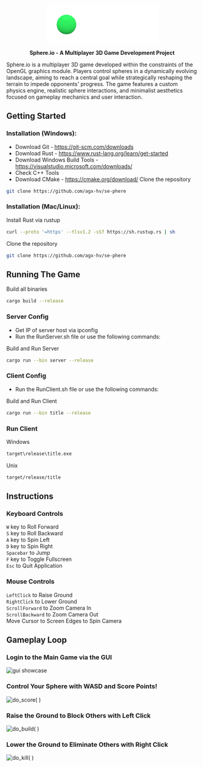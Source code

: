 <p align="center">
  <img height="100" src="https://github.com/agx-hv/se-phere/blob/main/assets/readme/sphere_tsp.png" alt="sphere.io">
</p>

<p align="center">
    <b>Sphere.io - A Multiplayer 3D Game Development Project</b>
</p>

Sphere.io is a multiplayer 3D game developed within the constraints of the OpenGL graphics module. Players control spheres in a dynamically evolving landscape, aiming to reach a central goal while strategically reshaping the terrain to impede opponents' progress. The game features a custom physics engine, realistic sphere interactions, and minimalist aesthetics focused on gameplay mechanics and user interaction.      


## Getting Started

### Installation (Windows):
- Download Git - <https://git-scm.com/downloads>
- Download Rust - <https://www.rust-lang.org/learn/get-started>
- Download Windows Build Tools - <https://visualstudio.microsoft.com/downloads/>  
 - Check C++ Tools  
- Download CMake - <https://cmake.org/download/>
Clone the repository
```bash
git clone https://github.com/agx-hv/se-phere
```

### Installation (Mac/Linux):

Install Rust via rustup
```bash
curl --proto '=https' --tlsv1.2 -sSf https://sh.rustup.rs | sh
```
Clone the repository
```bash
git clone https://github.com/agx-hv/se-phere
```

## Running The Game

Build all binaries
```bash
cargo build --release
```
### Server Config
- Get IP of server host via ipconfig
- Run the RunServer.sh file or use the following commands:

Build and Run Server
```bash
cargo run --bin server --release
```

### Client Config
- Run the RunClient.sh file or use the following commands:

Build and Run Client
```bash
cargo run --bin title --release
```

### Run Client
Windows
```bash
target\release\title.exe
```

Unix
```bash
target/release/title    
```


## Instructions

### Keyboard Controls
```W``` key to Roll Forward  
```S``` key to Roll Backward  
```A``` key to Spin Left  
```D``` key to Spin Right  
```Spacebar``` to Jump  
```F``` key to Toggle Fullscreen  
```Esc```  to Quit Application

### Mouse Controls
```LeftClick``` to Raise Ground  
```RightClick``` to Lower Ground  
```ScrollForward``` to Zoom Camera In  
```ScrollBackward``` to Zoom Camera Out  
Move Cursor to Screen Edges to Spin Camera      

## Gameplay Loop

### Login to the Main Game via the GUI
<p align="left">
  <img height="300" src="https://github.com/agx-hv/se-phere/blob/main/assets/readme/gui.gif" alt="gui showcase">
</p>

### Control Your Sphere with WASD and Score Points!
<p align="left">
  <img height="300" src="https://github.com/agx-hv/se-phere/blob/main/assets/readme/score.gif" alt="do_score( )">
</p>

### Raise the Ground to Block Others with Left Click
<p align="left">
  <img height="300" src="https://github.com/agx-hv/se-phere/blob/main/assets/readme/build.gif" alt="do_build( )">
</p>

### Lower the Ground to Eliminate Others with Right Click
<p align="left">
  <img height="300" src="https://github.com/agx-hv/se-phere/blob/main/assets/readme/kill.gif" alt="do_kill( )">
</p>
